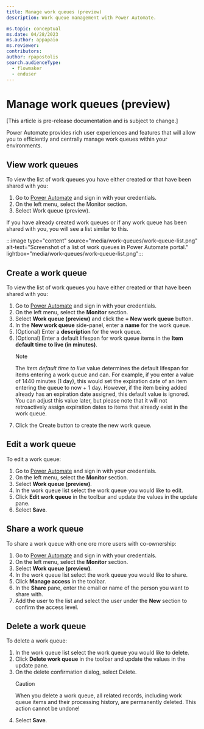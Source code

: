 ```yaml
---
title: Manage work queues (preview)
description: Work queue management with Power Automate.

ms.topic: conceptual
ms.date: 04/28/2023
ms.author: appapaio
ms.reviewer: 
contributors:
author: rpapostolis
search.audienceType: 
  - flowmaker
  - enduser
---
```


# Manage work queues (preview)

[This article is pre-release documentation and is subject to change.]

Power Automate provides rich user experiences and features that will allow you to efficiently and centrally manage work queues within your environments.

## View work queues

To view the list of work queues you have either created or that have been shared with you:

1. Go to [Power Automate](https://make.powerautomate.com/) and sign in with your credentials.
2. On the left menu, select the Monitor section.
3. Select Work queue (preview).

If you have already created work queues or if any work queue has been shared with you, you will see a list similar to this.

:::image type="content" source="media/work-queues/work-queue-list.png" alt-text="Screenshot of a list of work queues in Power Automate portal." lightbox="media/work-queues/work-queue-list.png":::

## Create a work queue

To view the list of work queues you have either created or that have been shared with you:

1. Go to [Power Automate](https://make.powerautomate.com/) and sign in with your credentials.
2. On the left menu, select the **Monitor** section.
3. Select **Work queue (preview)** and click the **+ New work queue** button.
4. In the **New work queue** side-panel, enter a **name** for the work queue.
5. (Optional) Enter a **description** for the work queue.
6. (Optional) Enter a default lifespan for work queue items in the **Item default time to live (in minutes)**.
   > [!NOTE]
   > The *item default time to live* value determines the default lifespan for items entering a work queue and can. For example, if you enter a value of 1440 minutes (1 day), this would set the expiration date of an item entering the queue to now + 1 day. However, if the item being added already has an expiration date assigned, this default value is ignored. You can adjust this value later, but please note that it will not retroactively assign expiration dates to items that already exist in the work queue.
7. Click the Create button to create the new work queue.

## Edit a work queue

To edit a work queue:

1. Go to [Power Automate](https://make.powerautomate.com/) and sign in with your credentials.
2. On the left menu, select the **Monitor** section.
3. Select **Work queue (preview)**.
4. In the work queue list select the work queue you would like to edit.
5. Click **Edit work queue** in the toolbar and update the values in the update pane.
6. Select **Save**.

## Share a work queue

To share a work queue with one ore more users with co-ownership:

1. Go to [Power Automate](https://make.powerautomate.com/) and sign in with your credentials.
2. On the left menu, select the **Monitor** section.
3. Select **Work queue (preview)**.
4. In the work queue list select the work queue you would like to share.
5. Click **Manage access** in the toolbar.
6. In the **Share** pane, enter the email or name of the person you want to share with.
7. Add the user to the list and select the user under the **New** section to confirm the access level.

## Delete a work queue

To delete a work queue:

1. In the work queue list select the work queue you would like to delete.
2. Click **Delete work queue** in the toolbar and update the values in the update pane.
3. On the delete confirmation dialog, select Delete.
   > [!CAUTION]
   > When you delete a work queue, all related records, including work queue items and their processing history, are permanently deleted. This action cannot be undone!
4. Select **Save**.
